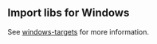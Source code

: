 ## Import libs for Windows

See [windows-targets](https://crates.io/crates/windows-targets) for more information.
